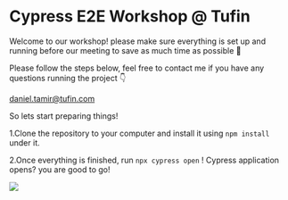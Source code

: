 # Cypress E2E Workshop @ Tufin
Welcome to our workshop! please make sure everything is set up and running before our meeting to save as much time as possible 🤘 

Please follow the steps below, feel free to contact me if you have any questions running the project 👇

daniel.tamir@tufin.com

So lets start preparing things! 

1.Clone the repository to your computer and install it using `npm install` under it.

2.Once everything is finished, run `npx cypress open` ! Cypress application opens? you are good to go!  

![](https://s3.amazonaws.com/assets.fullstack.io/n/20191024165127395_example_tests.png)


